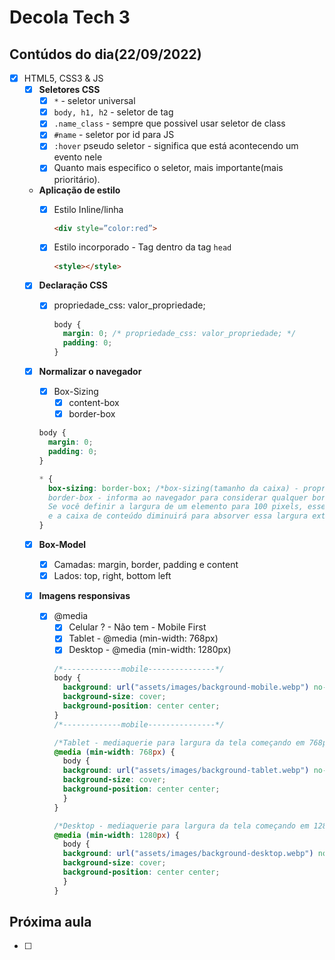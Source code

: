 # Decola Tech 3

## Contúdos do dia(22/09/2022)

- [x] HTML5, CSS3 & JS
  - [x] **Seletores CSS**
    - [x] `*` - seletor universal
    - [x] `body, h1, h2` - seletor de tag
    - [x] `.name_class` - sempre que possivel usar seletor de class
    - [x] `#name` - seletor por id para JS
    - [x] `:hover` pseudo seletor - significa que está acontecendo um evento nele
    - [x] Quanto mais especifico o seletor, mais importante(mais prioritário).

  - **Aplicação de estilo**
    - [x] Estilo Inline/linha 
      
      ``` HTML
      <div style=”color:red”>
      ``` 

    - [x] Estilo incorporado - Tag dentro da tag `head`

      ``` HTML
      <style></style>
      ```

  - [x] **Declaração CSS**
    - [x] propriedade_css: valor_propriedade;
      ``` CSS
      body { 
        margin: 0; /* propriedade_css: valor_propriedade; */
        padding: 0;
      }
      ```

  - [x] **Normalizar o navegador**
    - [x] Box-Sizing
      - [x]  content-box
      - [x]  border-box

    ``` CSS
    body { 
      margin: 0;
      padding: 0;
    }

    * { 
      box-sizing: border-box; /*box-sizing(tamanho da caixa) - propriedade CSS define como a largura e a altura totais de um elemento são calculadas. 
      border-box - informa ao navegador para considerar qualquer borda e preenchimento nos valores especificados para a largura e a altura de um elemento. 
      Se você definir a largura de um elemento para 100 pixels, esses 100 pixels incluirão qualquer borda ou preenchimento adicionado, 
      e a caixa de conteúdo diminuirá para absorver essa largura extra. Ou seja, ele não aumentará para incluir os elementos, e sim irá comprimi-los para que caibam na caixa*/
    }
    ```

  - [x] **Box-Model**
    - [x] Camadas: margin, border, padding e content
    - [x] Lados: top, right, bottom left

  - [x] **Imagens responsivas**
    - [x] @media
      - [x] Celular ? - Não tem - Mobile First
      - [x] Tablet - @media (min-width: 768px)
      - [x] Desktop - @media (min-width: 1280px)

      ``` CSS
      /*-------------mobile---------------*/
      body {
        background: url("assets/images/background-mobile.webp") no-repeat;
        background-size: cover;
        background-position: center center;
      }
      /*-------------mobile---------------*/

      /*Tablet - mediaquerie para largura da tela começando em 768px*/
      @media (min-width: 768px) {
        body {
        background: url("assets/images/background-tablet.webp") no-repeat;
        background-size: cover;
        background-position: center center;
        }
      }

      /*Desktop - mediaquerie para largura da tela começando em 1280px*/
      @media (min-width: 1280px) {
        body {
        background: url("assets/images/background-desktop.webp") no-repeat;
        background-size: cover;
        background-position: center center;
        }
      }
      ```

## Próxima aula

- [ ] 
